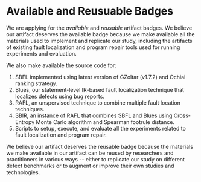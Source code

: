 # Available and Reusuable Badges

We are applying for the *available* and *reusable* artifact badges. 
We believe our artifact deserves the available badge because we make 
available all the materials used to implement and replicate our study, 
including the artifacts of existing fault localization and program repair
tools used for running experiments and evaluation. 

We also make available the source code for:
1. SBFL implemented using latest version of GZoltar (v1.7.2) and Ochiai ranking strategy. 
2. Blues, our statement-level IR-based fault localization technique that localizes defects using bug reports. 
3. RAFL, an unspervised technique to combine multiple fault location techniques. 
4. SBIR, an instance of RAFL that combines SBFL and Blues using Cross-Entropy Monte Carlo algorithm and Spearman footrule distance.
5. Scripts to setup, execute, and evaluate all the experiments related to fault localization and program repair.   

We believe our artifact deserves the reusable badge because the materials we make available 
in our artifact can be reused by researchers and practitioners in various ways -- either 
to replicate our study on different defect benchmarks or to augment or improve their own 
studies and technologies.
